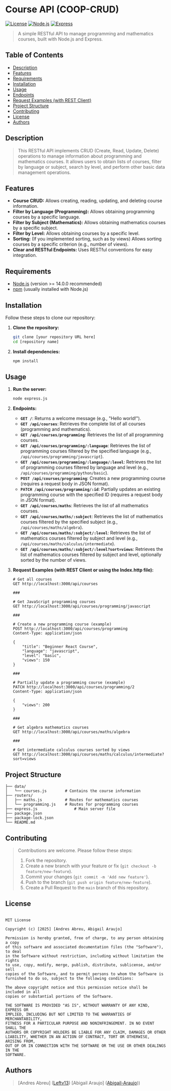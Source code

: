 # Course API (COOP-CRUD)

[![License](https://img.shields.io/badge/License-MIT-yellow.svg)](https://opensource.org/licenses/MIT)
[![Node.js](https://img.shields.io/badge/node.js-%3E%3D14.0.0-green.svg)](https://nodejs.org/)
[![Express](https://img.shields.io/badge/express-%3E%3D4.17.1-blue.svg)](https://expressjs.com/)

> A simple RESTful API to manage programming and mathematics courses, built with Node.js and Express.

## Table of Contents

- [Description](#description)
- [Features](#features)
- [Requirements](#requirements)
- [Installation](#installation)
- [Usage](#usage)
- [Endpoints](#endpoints)
- [Request Examples (with REST Client)](#request-examples-with-rest-client)
- [Project Structure](#project-structure)
- [Contributing](#contributing)
- [License](#license)
- [Authors](#authors)

## Description


> This RESTful API implements CRUD (Create, Read, Update, Delete) operations to manage information about programming and mathematics courses. It allows users to obtain lists of courses, filter by language or subject, search by level, and perform other basic data management operations.

## Features

- **Course CRUD:** Allows creating, reading, updating, and deleting course information.
- **Filter by Language (Programming):** Allows obtaining programming courses by a specific language.
- **Filter by Subject (Mathematics):** Allows obtaining mathematics courses by a specific subject.
- **Filter by Level:** Allows obtaining courses by a specific level.
- **Sorting:** (If you implemented sorting, such as by views) Allows sorting courses by a specific criterion (e.g., number of views).
- **Clear and RESTful Endpoints:** Uses RESTful conventions for easy integration.

## Requirements

- [Node.js](https://nodejs.org/) (version >= 14.0.0 recommended)
- [npm](https://www.npmjs.com/) (usually installed with Node.js)

## Installation

Follow these steps to clone our repository:

1.  **Clone the repository:**
    ```bash
    git clone [your repository URL here]
    cd [repository name]
    ```

2.  **Install dependencies:**
    ```bash
    npm install
    ```

## Usage


1.  **Run the server:**
    ```bash
    node express.js
    ```
    

2.  **Endpoints:**

    - **`GET /`**: Returns a welcome message (e.g., "Hello world!").
    - **`GET /api/courses`**: Retrieves the complete list of all courses (programming and mathematics).
    - **`GET /api/courses/programming`**: Retrieves the list of all programming courses.
    - **`GET /api/courses/programming/:language`**: Retrieves the list of programming courses filtered by the specified language (e.g., `/api/courses/programming/javascript`).
    - **`GET /api/courses/programming/:language/:level`**: Retrieves the list of programming courses filtered by language and level (e.g., `/api/courses/programming/python/basic`).
    - **`POST /api/courses/programming`**: Creates a new programming course (requires a request body in JSON format).
    - **`PATCH /api/courses/programming/:id`**: Partially updates an existing programming course with the specified ID (requires a request body in JSON format).
    - **`GET /api/courses/maths`**: Retrieves the list of all mathematics courses.
    - **`GET /api/courses/maths/:subject`**: Retrieves the list of mathematics courses filtered by the specified subject (e.g., `/api/courses/maths/algebra`).
    - **`GET /api/courses/maths/:subject/:level`**: Retrieves the list of mathematics courses filtered by subject and level (e.g., `/api/courses/maths/calculus/intermediate`).
    - **`GET /api/courses/maths/:subject/:level?sort=views`**: Retrieves the list of mathematics courses filtered by subject and level, optionally sorted by the number of views.

3.  **Request Examples (with REST Client or using the Index.http file):**

    ```http
    # Get all courses
    GET http://localhost:3000/api/courses

    ###

    # Get JavaScript programming courses
    GET http://localhost:3000/api/courses/programming/javascript

    ###

    # Create a new programming course (example)
    POST http://localhost:3000/api/courses/programming
    Content-Type: application/json

    {
        "title": "Beginner React Course",
        "language": "javascript",
        "level": "basic",
        "views": 150
    }

    ###

    # Partially update a programming course (example)
    PATCH http://localhost:3000/api/courses/programming/2
    Content-Type: application/json

    {
        "views": 200
    }

    ###

    # Get algebra mathematics courses
    GET http://localhost:3000/api/courses/maths/algebra

    ###

    # Get intermediate calculus courses sorted by views
    GET http://localhost:3000/api/courses/maths/calculus/intermediate?sort=views
    ```

## Project Structure
 ```
├── data/
│   └── courses.js        # Contains the course information
├── routers/
│   ├── maths.js          # Routes for mathematics courses
│   └── programming.js    # Routes for programming courses
├── express.js                # Main server file
├── package.json
├── package-lock.json
└── README.md
 ```
## Contributing

> Contributions are welcome. Please follow these steps:
>
> 1.  Fork the repository.
> 2.  Create a new branch with your feature or fix (`git checkout -b feature/new-feature`).
> 3.  Commit your changes (`git commit -m 'Add new feature'`).
> 4.  Push to the branch (`git push origin feature/new-feature`).
> 5.  Create a Pull Request to the `main` branch of this repository.

## License



```

MIT License

Copyright (c) [2025] [Andres Abreu, Abigail Araujo]

Permission is hereby granted, free of charge, to any person obtaining a copy
of this software and associated documentation files (the "Software"), to deal
in the Software without restriction, including without limitation the rights
to use, copy, modify, merge, publish, distribute, sublicense, and/or sell
copies of the Software, and to permit persons to whom the Software is
furnished to do so, subject to the following conditions:

The above copyright notice and this permission notice shall be included in all
copies or substantial portions of the Software.

THE SOFTWARE IS PROVIDED "AS IS", WITHOUT WARRANTY OF ANY KIND, EXPRESS OR
IMPLIED, INCLUDING BUT NOT LIMITED TO THE WARRANTIES OF MERCHANTABILITY,
FITNESS FOR A PARTICULAR PURPOSE AND NONINFRINGEMENT. IN NO EVENT SHALL THE
AUTHORS OR COPYRIGHT HOLDERS BE LIABLE FOR ANY CLAIM, DAMAGES OR OTHER
LIABILITY, WHETHER IN AN ACTION OF CONTRACT, TORT OR OTHERWISE, ARISING FROM,
OUT OF OR IN CONNECTION WITH THE SOFTWARE OR THE USE OR OTHER DEALINGS IN THE
SOFTWARE.

```

## Authors

> [Andres Abreu] ([Leftv13](https://github.com/leftv13))
> [Abigail Araujo] ([Abigail-Araujo](https://github.com/Abigail-Araujo)))


